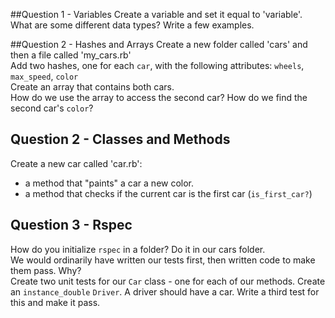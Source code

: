 ##Question 1 - Variables
Create a variable and set it equal to 'variable'.  
What are some different data types? Write a few examples.

##Question 2 - Hashes and Arrays
Create a new folder called 'cars' and then a file called 'my_cars.rb'  
Add two hashes, one for each `car`, with the following attributes: `wheels`, `max_speed`, `color`  
Create an array that contains both cars.  
How do we use the array to access the second car? How do we find the second car's `color`?

## Question 2 - Classes and Methods
Create a new car called 'car.rb': 
 - a method that "paints" a car a new color.
 - a method that checks if the current car is the first car (`is_first_car?`)
 
## Question 3 - Rspec
How do you initialize `rspec` in a folder? Do it in our cars folder.  
We would ordinarily have written our tests first, then written code to make them pass. Why?  
Create two unit tests for our `Car` class - one for each of our methods.
Create an `instance_double` `Driver`. A driver should have a car. Write a third test for this and make it pass.
